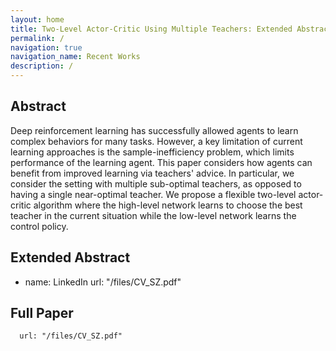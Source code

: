 ```yaml
---
layout: home
title: Two-Level Actor-Critic Using Multiple Teachers: Extended Abstract.
permalink: /
navigation: true
navigation_name: Recent Works
description: /
---
```


## Abstract

 Deep reinforcement learning has successfully allowed agents to learn complex behaviors for many tasks. However, a key limitation of current learning approaches is the sample-inefficiency problem, which limits performance of the learning agent. This paper considers how agents can benefit from improved learning via teachers' advice. In particular, we consider the setting with multiple sub-optimal teachers, as opposed to having a single near-optimal teacher. We propose a flexible two-level actor-critic algorithm where the high-level network learns to choose the best teacher in the current situation while the low-level network learns the control policy. 
 
## Extended Abstract
- name: LinkedIn
      url: "/files/CV_SZ.pdf"
      
## Full Paper
      url: "/files/CV_SZ.pdf"
